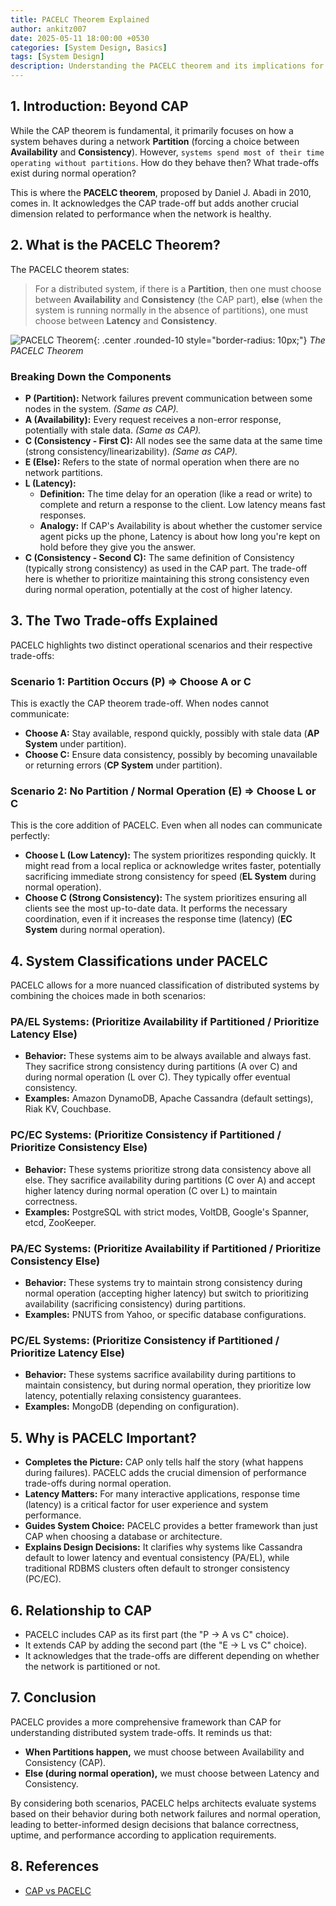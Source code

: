 ```yaml
---
title: PACELC Theorem Explained
author: ankitz007
date: 2025-05-11 18:00:00 +0530
categories: [System Design, Basics]
tags: [System Design]
description: Understanding the PACELC theorem and its implications for distributed systems.
---
```


## 1. Introduction: Beyond CAP

While the CAP theorem is fundamental, it primarily focuses on how a system behaves during a network **Partition** (forcing a choice between **Availability** and **Consistency**). However, `systems spend most of their time operating without partitions`. How do they behave then? What trade-offs exist during normal operation?

This is where the **PACELC theorem**, proposed by Daniel J. Abadi in 2010, comes in. It acknowledges the CAP trade-off but adds another crucial dimension related to performance when the network is healthy.

## 2. What is the PACELC Theorem?

The PACELC theorem states:

> For a distributed system, if there is a **Partition**, then one must choose between **Availability** and **Consistency** (the CAP part), **else** (when the system is running normally in the absence of partitions), one must choose between **Latency** and **Consistency**.

<!-- markdownlint-disable MD033 -->
![PACELC Theorem](https://res.cloudinary.com/ankitz007/image/upload/v1747489103/pacelc-theorem/pacelc-theorem_mv0vak.webp){: .center .rounded-10 style="border-radius: 10px;"}
_The PACELC Theorem_

### Breaking Down the Components

- **P (Partition):** Network failures prevent communication between some nodes in the system. *(Same as CAP).*
- **A (Availability):** Every request receives a non-error response, potentially with stale data. *(Same as CAP).*
- **C (Consistency - First C):** All nodes see the same data at the same time (strong consistency/linearizability). *(Same as CAP).*
- **E (Else):** Refers to the state of normal operation when there are no network partitions.
- **L (Latency):**
  - **Definition:** The time delay for an operation (like a read or write) to complete and return a response to the client. Low latency means fast responses.
  - **Analogy:** If CAP's Availability is about whether the customer service agent picks up the phone, Latency is about how long you're kept on hold before they give you the answer.
- **C (Consistency - Second C):** The same definition of Consistency (typically strong consistency) as used in the CAP part. The trade-off here is whether to prioritize maintaining this strong consistency even during normal operation, potentially at the cost of higher latency.

## 3. The Two Trade-offs Explained

PACELC highlights two distinct operational scenarios and their respective trade-offs:

### Scenario 1: Partition Occurs (P) ⇒ Choose A or C

This is exactly the CAP theorem trade-off. When nodes cannot communicate:

- **Choose A:** Stay available, respond quickly, possibly with stale data (**AP System** under partition).
- **Choose C:** Ensure data consistency, possibly by becoming unavailable or returning errors (**CP System** under partition).

### Scenario 2: No Partition / Normal Operation (E) ⇒ Choose L or C

This is the core addition of PACELC. Even when all nodes can communicate perfectly:

- **Choose L (Low Latency):** The system prioritizes responding quickly. It might read from a local replica or acknowledge writes faster, potentially sacrificing immediate strong consistency for speed (**EL System** during normal operation).
- **Choose C (Strong Consistency):** The system prioritizes ensuring all clients see the most up-to-date data. It performs the necessary coordination, even if it increases the response time (latency) (**EC System** during normal operation).

## 4. System Classifications under PACELC

PACELC allows for a more nuanced classification of distributed systems by combining the choices made in both scenarios:

### PA/EL Systems: (Prioritize Availability if Partitioned / Prioritize Latency Else)

- **Behavior:** These systems aim to be always available and always fast. They sacrifice strong consistency during partitions (A over C) and during normal operation (L over C). They typically offer eventual consistency.
- **Examples:** Amazon DynamoDB, Apache Cassandra (default settings), Riak KV, Couchbase.

### PC/EC Systems: (Prioritize Consistency if Partitioned / Prioritize Consistency Else)

- **Behavior:** These systems prioritize strong data consistency above all else. They sacrifice availability during partitions (C over A) and accept higher latency during normal operation (C over L) to maintain correctness.
- **Examples:** PostgreSQL with strict modes, VoltDB, Google's Spanner, etcd, ZooKeeper.

### PA/EC Systems: (Prioritize Availability if Partitioned / Prioritize Consistency Else)

- **Behavior:** These systems try to maintain strong consistency during normal operation (accepting higher latency) but switch to prioritizing availability (sacrificing consistency) during partitions.
- **Examples:** PNUTS from Yahoo, or specific database configurations.

### PC/EL Systems: (Prioritize Consistency if Partitioned / Prioritize Latency Else)

- **Behavior:** These systems sacrifice availability during partitions to maintain consistency, but during normal operation, they prioritize low latency, potentially relaxing consistency guarantees.
- **Examples:** MongoDB (depending on configuration).

## 5. Why is PACELC Important?

- **Completes the Picture:** CAP only tells half the story (what happens during failures). PACELC adds the crucial dimension of performance trade-offs during normal operation.
- **Latency Matters:** For many interactive applications, response time (latency) is a critical factor for user experience and system performance.
- **Guides System Choice:** PACELC provides a better framework than just CAP when choosing a database or architecture.
- **Explains Design Decisions:** It clarifies why systems like Cassandra default to lower latency and eventual consistency (PA/EL), while traditional RDBMS clusters often default to stronger consistency (PC/EC).

## 6. Relationship to CAP

- PACELC includes CAP as its first part (the "P -> A vs C" choice).
- It extends CAP by adding the second part (the "E -> L vs C" choice).
- It acknowledges that the trade-offs are different depending on whether the network is partitioned or not.

## 7. Conclusion

PACELC provides a more comprehensive framework than CAP for understanding distributed system trade-offs. It reminds us that:

- **When Partitions happen,** we must choose between Availability and Consistency (CAP).
- **Else (during normal operation),** we must choose between Latency and Consistency.

By considering both scenarios, PACELC helps architects evaluate systems based on their behavior during both network failures and normal operation, leading to better-informed design decisions that balance correctness, uptime, and performance according to application requirements.

## 8. References

- [CAP vs PACELC](https://www.designgurus.io/blog/system-design-interview-basics-cap-vs-pacelc)
